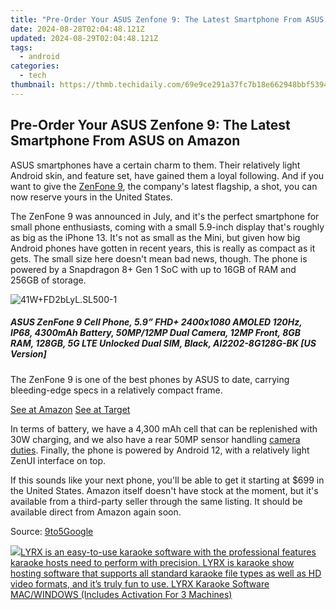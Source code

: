 ```yaml
---
title: "Pre-Order Your ASUS Zenfone 9: The Latest Smartphone From ASUS on Amazon"
date: 2024-08-28T02:04:48.121Z
updated: 2024-08-29T02:04:48.121Z
tags:
  - android
categories:
  - tech
thumbnail: https://thmb.techidaily.com/69e9ce291a37fc7b18e662948bbf53944b60034e468a1fcf01b032cc2430ea00.jpg
---
```


## Pre-Order Your ASUS Zenfone 9: The Latest Smartphone From ASUS on Amazon

ASUS smartphones have a certain charm to them. Their relatively light Android skin, and feature set, have gained them a loyal following. And if you want to give the [ZenFone 9](https://www.reviewgeek.com/124364/the-asus-zenfone-9-is-a-small-phone-with-mighty-features/), the company's latest flagship, a shot, you can now reserve yours in the United States.

 The ZenFone 9 was announced in July, and it's the perfect smartphone for small phone enthusiasts, coming with a small 5.9-inch display that's roughly as big as the iPhone 13\. It's not as small as the Mini, but given how big Android phones have gotten in recent years, this is really as compact as it gets. The small size here doesn't mean bad news, though. The phone is powered by a Snapdragon 8+ Gen 1 SoC with up to 16GB of RAM and 256GB of storage.

![41W+FD2bLyL._SL500_-1](https://static1.howtogeekimages.com/wordpress/wp-content/uploads/2023/06/41w-fd2blyl-_sl500_-1.jpg) 

#####  ASUS ZenFone 9 Cell Phone, 5.9” FHD+ 2400x1080 AMOLED 120Hz, IP68, 4300mAh Battery, 50MP/12MP Dual Camera, 12MP Front, 8GB RAM, 128GB, 5G LTE Unlocked Dual SIM, Black, AI2202-8G128G-BK \[US Version\]

The ZenFone 9 is one of the best phones by ASUS to date, carrying bleeding-edge specs in a relatively compact frame.

[See at Amazon](https://www.amazon.com/dp/B0BBPJ6TNC) [See at Target](https://shop-links.co/link/?exclusive=1&publisher_slug=itechdaily19598&url=https%3A%2F%2Fdisneyplus.bn5x.net%2Fc%2F156932%2F564546%2F9358%3FsubId1%3DUUhtgUeUpU204609%26subId2%3Dehtg%26u%3Dhttps%253A%252F%252Fwww.target.com%252Fp%252Fasus%255Fzenfone%255F9%255F59%255Ffh%252F-%252FA-87861266%2522target%253D%2522%255Fblank) 

 In terms of battery, we have a 4,300 mAh cell that can be replenished with 30W charging, and we also have a rear 50MP sensor handling [camera duties](https://blog-min.techidaily.com/how-to-restore-deleted-infinix-hot-30-5g-pictures-an-easy-method-explained-by-fonelab-android-recover-pictures/). Finally, the phone is powered by Android 12, with a relatively light ZenUI interface on top.

 If this sounds like your next phone, you'll be able to get it starting at $699 in the United States. Amazon itself doesn't have stock at the moment, but it's available from a third-party seller through the same listing. It should be available direct from Amazon again soon.

 Source: [9to5Google](https://9to5google.com/2022/09/02/asus-zenfone-9-us/)

<ins class="adsbygoogle"
     style="display:block"
     data-ad-format="autorelaxed"
     data-ad-client="ca-pub-7571918770474297"
     data-ad-slot="1223367746"></ins>



<ins class="adsbygoogle"
     style="display:block"
     data-ad-client="ca-pub-7571918770474297"
     data-ad-slot="8358498916"
     data-ad-format="auto"
     data-full-width-responsive="true"></ins>



<!-- affiliate ads begin -->
<a href="https://shop.pcdj.com/order/checkout.php?PRODS=4698998&QTY=1&AFFILIATE=108875&CART=1"> <img src="https://secure.avangate.com/images/merchant/47f4b6321e9fd8e8f7326a6adc1a7c1e/products/MacBook_Pro_lyrx-withsinger-tv.png" border="0">LYRX is an easy-to-use karaoke software with the professional features karaoke hosts need to perform with precision. LYRX is karaoke show hosting software that supports all standard karaoke file types as well as HD video formats, and it’s truly fun to use. 
LYRX Karaoke Software MAC/WINDOWS (Includes Activation For 3 Machines)</a>
<!-- affiliate ads end -->